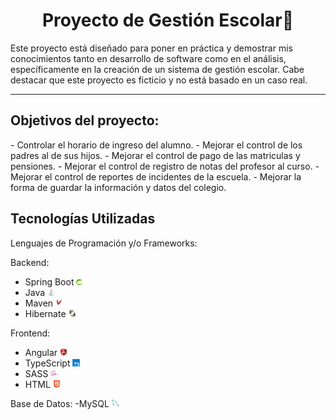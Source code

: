 <h1 align="center">Proyecto de Gestión Escolar🏫</h1>
Este proyecto está diseñado para poner en práctica y demostrar mis conocimientos tanto en desarrollo de software como en el análisis, específicamente en la creación de un sistema de gestión escolar. Cabe destacar que este proyecto es ficticio y no está basado en un caso real.

___
<h2>Objetivos del proyecto:</h2>
  - Controlar el horario de ingreso del alumno.
  - Mejorar el control de los padres al de sus hijos.
  - Mejorar el control de pago de las matriculas y pensiones.
  - Mejorar el control de registro de notas del profesor al curso.
  - Mejorar el control de reportes de incidentes de la escuela.
  - Mejorar la forma de guardar la información y datos del colegio.

<h2>Tecnologías Utilizadas</h2>
Lenguajes de Programación y/o Frameworks:

Backend:
  - Spring Boot <img src="https://github.com/devicons/devicon/blob/master/icons/spring/spring-original.svg" title="SPRING" alt="SPRING" width="10" height="10">&nbsp;
  - Java <img src="https://github.com/devicons/devicon/blob/master/icons/java/java-original.svg" title="JAVA" alt="JAVA" width="12" height="12">&nbsp;
  - Maven <img src="https://github.com/devicons/devicon/blob/6910f0503efdd315c8f9b858234310c06e04d9c0/icons/maven/maven-original.svg?plain=1" title="JAVA" alt="JAVA" width="12" height="12">&nbsp;
  - Hibernate <img src="https://github.com/devicons/devicon/blob/master/icons/hibernate/hibernate-original.svg" title="JAVA" alt="JAVA" width="12" height="12">&nbsp;


Frontend:
  - Angular <img src="https://github.com/devicons/devicon/blob/master/icons/angularjs/angularjs-original.svg" title="Angular" alt="Angular" width="12" height="12">&nbsp;
  - TypeScript <img src="https://github.com/devicons/devicon/blob/master/icons/typescript/typescript-original.svg" title="TS" alt="TS" width="12" height="12">&nbsp;
  - SASS <img src="https://github.com/devicons/devicon/blob/master/icons/sass/sass-original.svg" title="JAVA" alt="JAVA" width="12" height="12">&nbsp;
  - HTML <img src="https://github.com/devicons/devicon/blob/master/icons/html5/html5-original.svg" title="HTML5" alt="HTML" width="12" height="12">&nbsp;

Base de Datos:
  -MySQL <img src="https://github.com/devicons/devicon/blob/master/icons/mysql/mysql-original.svg" title="MYSQL" alt="MYSQL" width="12" height="12">&nbsp;
